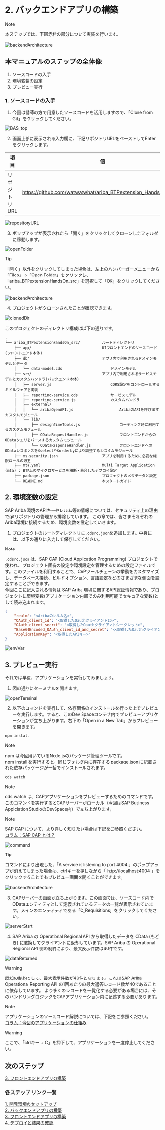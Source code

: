 # 2. バックエンドアプリの構築

> [!NOTE]
> 本ステップでは、下図赤枠の部分について実装を行います。<br>
> <br>
> ![backendArchitecture](../../00_Assets/02_backend/00_architecture.png)

## 本マニュアルのステップの全体像
1. ソースコードの入手
2. 環境変数の設定
3. プレビュー実行

### 1. ソースコードの入手
1. 今回は講師の方で用意したソースコードを活用しますので、「Clone from Git」をクリックしてください。

![BAS_top](../../00_Assets/01_setup/03_BAS_top.png)

2. 画面上部に表示される入力欄に、下記リポジトリURLをペーストしてEnterをクリックします。

|   項目   |         値     |
| -------------- |-------------------------- |
| リポジトリURL    | https://github.com/watwatwhat/ariba_BTPextension_HandsOn_src.git |

![repositoryURL](../../00_Assets/02_backend/01_repositoryURL.png)

3. ポップアップが表示されたら「開く」をクリックしてクローンしたフォルダに移動します。

![openFolder](../../00_Assets/02_backend/02_openFolder.png)

> [!TIP]
> 「開く」以外をクリックしてしまった場合は、左上のハンバーガーメニューから「Files」->「Open Folder」をクリックし、「ariba_BTPextensionHandsOn_src」を選択して「OK」をクリックしてください。<br>
> <br>
> ![backendArchitecture](../../00_Assets/02_backend/90_if_failToOpenWorkspace.png)

4. プロジェクトがクローンされたことが確認できます。

![clonedDir](../../00_Assets/02_backend/03_clonedDir.png)

このプロジェクトのディレクトリ構成は以下の通りです。

```tree
.
└── ariba_BTPextensionHandsOn_src/          ルートディレクトリ
    ├── app/                                UIフロントエンドのソースコード(フロントエンド本体)
    ├── db/                                 アプリ内で利用されるドメインモデルとデータ
    │   └── data-model.cds                      ドメインモデル
    ├── srv/                                アプリ内で利用されるサービスモデルとカスタムハンドラ(バックエンド本体)
    │   ├── server.js                           CORS設定をコントロールするミドルウェアを実装
    │   ├── reporting-service.cds               サービスモデル
    │   ├── reporting-service.js                カスタムハンドラ
    │   ├── external/
    │   │   └── aribaOpenAPI.js                     AribaのAPIを呼び出すカスタムモジュール
    │   └── lib/
    │       ├── designTimeTools.js                  コーディング時に利用するカスタムモジュール
    │       ├── ODataRequestHandler.js              フロントエンドからのODataクエリをパースするカスタムモジュール
    │       └── ODataResponseHandler.js             フロントエンドへのODataレスポンスを$selectや$orderbyにより調整するカスタムモジュール
    ├── xs-security.json                    アプリを利用するために必要な権限ロールの設定
    ├── mta.yaml                            Multi Target Application (mta) : BTP上のマイクロサービスを横断・統合したデプロイ設定
    ├── package.json                        プロジェクトのメタデータと設定
    └── README.md                           本スタートガイド

```

## 2. 環境変数の設定
SAP Ariba 環境のAPIキーやレルム等の情報については、セキュリティ上の理由でgitリポジトリの管理から排除しています。
この章では、皆さまそれぞれのAriba環境に接続するため、環境変数を設定していきます。

1. プロジェクトのルートディレクトリに`.cdsrc.json`を追加します。中身には、以下の通りに入力して保存してください。

>[!NOTE]
> `.cdsrc.json` は、SAP CAP (Cloud Application Programming) プロジェクトで使われ、プロジェクト固有の設定や環境設定を管理するための設定ファイルです。このファイルを利用することで、CAPツールチェーンの挙動をカスタマイズし、データベース接続、ビルドオプション、言語設定などのさまざまな側面を設定することができます。<br>
> 今回ここに記入される情報は SAP Ariba 環境に関するAPI認証情報であり、プロジェクトに環境変数(アプリケーション内部でのみ利用可能でセキュアな変数)として読み込まれます。<br>

```json
{
    "realm": "<Aribaのレルム名>",
    "OAuth_client_id": "<取得したOauthクライアントID>",
    "OAuth_client_secret": "<取得したOauthクライアントシークレット>",
    "Base64Encoded_OAuth_client_id_and_secret": "<<取得したOauthクライアントID>:<取得したOauthクライアントパスワード>をBase64エンコーディングしたもの>",
    "ApplicationKey": "<取得したAPIキー>"
}
```

![envVar](../../00_Assets/02_backend/04_envVar.png)

## 3. プレビュー実行
それでは早速、アプリケーションを実行してみましょう。

1. 図の通りにターミナルを開きます。

![openTerminal](../../00_Assets/02_backend/05_openTerminal.png)

2. 以下のコマンドを実行して、依存関係のインストールを行った上でプレビューを実行します。すると、このDev Spaceコンテナ内でプレビューアプリケーションが立ち上がります。右下の「Open in a New Tab」からプレビューを開きます。

```bash
npm install
```

> [!NOTE]
> npm は今回用いているNode.jsのパッケージ管理ツールです。<br>
> npm install を実行すると、同じフォルダ内に存在する package.json に記載された依存パッケージが一括でインストールされます。

```bash
cds watch
```

> [!NOTE]
> cds watch は、CAPアプリケーションをプレビューするためのコマンドです。<br>
> このコマンドを実行するとCAPサーバーがローカル（今回はSAP Business Applciation StudioのDevSpace内）で立ち上がります。

> [!NOTE]
> SAP CAP について、より詳しく知りたい場合は下記をご参照ください。<br>
> [コラム：SAP CAP とは？](../../03_コラム/08_CAP.md)

![command](../../00_Assets/02_backend/06_command.png)

> [!TIP]
> コマンドにより出現した、「A service is listening to port 4004.」のポップアップが消えてしまった場合は、ctrlキーを押しながら「 http://localhost:4004 」をクリックすることでもプレビュー画面を開くことができます。<br>
> <br>
> ![backendArchitecture](../../00_Assets/02_backend/91_if_failToOpenPreview.png)

3. CAPサーバーの画面が立ち上がります。この画面では、ソースコード内でODataエンティティとして定義されているデータの一覧が表示されています。メインのエンティティである「C_Requisitions」をクリックしてください。

![serverStart](../../00_Assets/02_backend/07_serverStart.png)

4. SAP Ariba の Operational Regional API から取得したデータを OData (もどき) に変換してクライアントに返却しています。SAP Ariba の Operational Regional API 側の制約により、最大表示件数は40件です。

![dataReturned](../../00_Assets/02_backend/08_dataReturned.png)

> [!WARNING]
> 既知の制約として、最大表示件数が40件となります。これはSAP Ariba Operational Reporting API の1回あたりの最大返答レコード数が40であることに依存しています。
> より多くのレコードを一覧化する必要がある場合には、そのハンドリングロジックをCAPアプリケーション内に記述する必要があります。

> [!NOTE]
> アプリケーションのソースコード解説については、下記をご参照ください。<br>
> [コラム：今回のアプリケーションの仕組み](../../03_コラム/02_ApplicationLogic.md) 


> [!WARNING]
> ここで、「ctrlキー + C」を押下して、アプリケーションを一度停止してください。<br>

## 次のステップ

[3. フロントエンドアプリの構築](../03_フロントエンドアプリの構築/README.md)

### 各ステップ リンク一覧
[1. 開発環境のセットアップ](../01_開発環境のセットアップ/README.md) <br>
[2. バックエンドアプリの構築](../02_バックエンドアプリの構築/README.md) <br>
[3. フロントエンドアプリの構築](../03_フロントエンドアプリの構築/README.md) <br>
[4. デプロイと結果の確認](../04_デプロイと結果の確認/README.md) <br>
